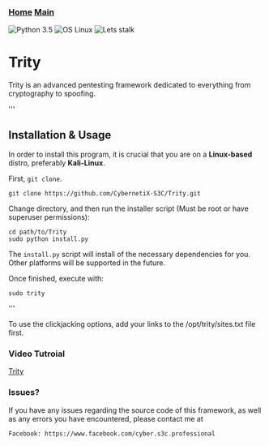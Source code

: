 ### [Home](https://CybernetiX-S3C.github.io)   [Main](https://CybernetiX-S3C.github.io/main)


![Python 3.5](https://img.shields.io/badge/Python-3.6%2B-blue.svg)
![OS Linux](https://img.shields.io/badge/Supported%20OS-Linux-yellow.svg)
![Lets stalk](https://img.shields.io/badge/Stalkermode-Activated-red.svg)

# Trity
Trity is an advanced pentesting framework dedicated to everything from cryptography to spoofing.

'''
## Installation & Usage

In order to install this program, it is crucial that you are on a __Linux-based__ distro, preferably __Kali-Linux__.

First, `git clone`.

    git clone https://github.com/CybernetiX-S3C/Trity.git

Change directory, and then run the installer script (Must be root or have superuser permissions):

    cd path/to/Trity
    sudo python install.py

The `install.py` script will install of the necessary dependencies for you. Other platforms will be supported in the future.

Once finished, execute with:

    sudo trity
'''

To use the clickjacking options, add your links to the /opt/trity/sites.txt file first.

### Video Tutroial
[Trity](https://youtu.be/JlLKUVzTkOk)

### Issues?

If you have any issues regarding the source code of this framework, as well as any errors you have encountered, please contact me at 

    Facebook: https://www.facebook.com/cyber.s3c.professional
    
    
